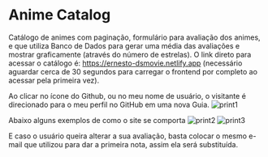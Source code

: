 # Anime Catalog

Catálogo de animes com paginação, formulário para avaliação dos animes, e que utiliza Banco de Dados para gerar uma média das avaliações e mostrar graficamente (através do número de estrelas).
O link direto para acessar o catálogo é: https://ernesto-dsmovie.netlify.app (necessário aguardar cerca de 30 segundos para carregar o frontend por completo ao acessar pela primeira vez).

Ao clicar no ícone do Github, ou no meu nome de usuário, o visitante é direcionado para o meu perfil no GitHub em uma nova Guia.
![print1](https://user-images.githubusercontent.com/79682382/156274684-0cd10461-47c5-4fd7-86b8-2cb8d2727680.png)


Abaixo alguns exemplos de como o site se comporta
![print2](https://user-images.githubusercontent.com/79682382/156275464-3ca0349f-53d2-4c94-ae54-24d09c40d51e.png)
![print3](https://user-images.githubusercontent.com/79682382/156275545-21720f09-6a00-4626-a5e9-b3031fdc0e66.png)

E caso o usuário queira alterar a sua avaliação, basta colocar o mesmo e-mail que utilizou para dar a primeira nota, assim ela será substituída.
